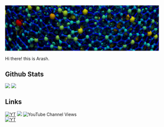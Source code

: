 ![Banner](https://github.com/ArashRabbani/ArashRabbani/blob/main/bk.jpg)

Hi there! this is Arash. 
## Github Stats


<img src="https://github-readme-streak-stats.herokuapp.com/?user=ArashRabbani&theme=blueberry_duo"/>
<img src="https://github-readme-stats.vercel.app/api/top-langs/?username=ArashRabbani&layout=compact&theme=github_dark"/>

## Links


[![YT](https://img.shields.io/badge/-Youtube-red)](https://www.youtube.com/channel/UCYFX9iGpHemve3LiRmFQSEw)
![](https://img.shields.io/youtube/channel/subscribers/UCYFX9iGpHemve3LiRmFQSEw?style=social)
![YouTube Channel Views](https://img.shields.io/youtube/channel/views/UCYFX9iGpHemve3LiRmFQSEw?style=social)
<br/>
[![YT](https://img.shields.io/badge/-LinkedIn-blue)](https://www.linkedin.com/in/arash-rabbani/)
